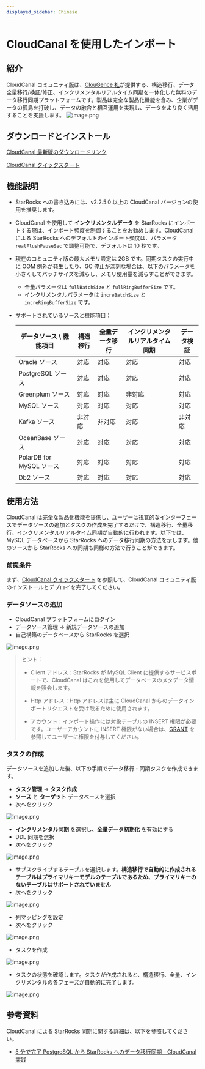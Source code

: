 ```yaml
---
displayed_sidebar: Chinese
---
```


# CloudCanal を使用したインポート

## 紹介

CloudCanal コミュニティ版は、[ClouGence 社](https://www.clougence.com)が提供する、構造移行、データ全量移行/検証/修正、インクリメンタルリアルタイム同期を一体化した無料のデータ移行同期プラットフォームです。製品は完全な製品化機能を含み、企業がデータの孤島を打破し、データの融合と相互運用を実現し、データをより良く活用することを支援します。
![image.png](../assets/3.11-1.png)

## ダウンロードとインストール

[CloudCanal 最新版のダウンロードリンク](https://www.clougence.com)

[CloudCanal クイックスタート](https://www.clougence.com/cc-doc/quick/quick_start)

## 機能説明

- StarRocks への書き込みには、v2.2.5.0 以上の CloudCanal バージョンの使用を推奨します。
- CloudCanal を使用して **インクリメンタルデータ** を StarRocks にインポートする際は、インポート頻度を制御することをお勧めします。CloudCanal による StarRocks へのデフォルトのインポート頻度は、パラメータ `realFlushPauseSec` で調整可能で、デフォルトは 10 秒です。
- 現在のコミュニティ版の最大メモリ設定は 2GB です。同期タスクの実行中に OOM 例外が発生したり、GC 停止が深刻な場合は、以下のパラメータを小さくしてバッチサイズを減らし、メモリ使用量を減らすことができます。
  - 全量パラメータは `fullBatchSize` と `fullRingBufferSize` です。
  - インクリメンタルパラメータは `increBatchSize` と `increRingBufferSize` です。
- サポートされているソースと機能項目：
  
  | データソース \ 機能項目 | 構造移行 | 全量データ移行 | インクリメンタルリアルタイム同期 | データ検証 |
     | --- | --- | --- | --- | --- |
  | Oracle ソース            | 対応 | 対応 | 対応 | 対応 |
  | PostgreSQL ソース        | 対応 | 対応 | 対応 | 対応 |
  | Greenplum ソース         | 対応 | 対応 | 非対応 | 対応 |
  | MySQL ソース             | 対応 | 対応 | 対応 | 対応 |
  | Kafka ソース             | 非対応 | 非対応 | 対応 | 非対応 |
  | OceanBase ソース         | 対応 | 対応 | 対応 | 対応 |
  | PolarDB for MySQL ソース | 対応 | 対応 | 対応 | 対応 |
  | Db2 ソース               | 対応 | 対応 | 対応 | 対応 |
  
## 使用方法

CloudCanal は完全な製品化機能を提供し、ユーザーは視覚的なインターフェースでデータソースの追加とタスクの作成を完了するだけで、構造移行、全量移行、インクリメンタルリアルタイム同期が自動的に行われます。以下では、MySQL データベースから StarRocks へのデータ移行同期の方法を示します。他のソースから StarRocks への同期も同様の方法で行うことができます。

### 前提条件

まず、[CloudCanal クイックスタート](https://www.clougence.com/cc-doc/quick/quick_start) を参照して、CloudCanal コミュニティ版のインストールとデプロイを完了してください。

### データソースの追加

- CloudCanal プラットフォームにログイン
- データソース管理 -> 新規データソースの追加
- 自己構築のデータベースから StarRocks を選択

![image.png](../assets/3.11-2.png)

> ヒント：
>
> - Client アドレス：StarRocks が MySQL Client に提供するサービスポートで、CloudCanal はこれを使用してデータベースのメタデータ情報を照会します。
>
> - Http アドレス：Http アドレスは主に CloudCanal からのデータインポートリクエストを受け取るために使用されます。
>
> - アカウント：インポート操作には対象テーブルの INSERT 権限が必要です。ユーザーアカウントに INSERT 権限がない場合は、[GRANT](../sql-reference/sql-statements/account-management/GRANT.md) を参照してユーザーに権限を付与してください。

### タスクの作成

データソースを追加した後、以下の手順でデータ移行・同期タスクを作成できます。

- **タスク管理** -> **タスク作成**
- **ソース** と **ターゲット** データベースを選択
- 次へをクリック

![image.png](../assets/3.11-3.png)

- **インクリメンタル同期** を選択し、**全量データ初期化** を有効にする
- DDL 同期を選択
- 次へをクリック

![image.png](../assets/3.11-4.png)

- サブスクライブするテーブルを選択します。**構造移行で自動的に作成されるテーブルはプライマリキーモデルのテーブルであるため、プライマリキーのないテーブルはサポートされていません**
- 次へをクリック

![image.png](../assets/3.11-5.png)

- 列マッピングを設定
- 次へをクリック

![image.png](../assets/3.11-6.png)

- タスクを作成

![image.png](../assets/3.11-7.png)

- タスクの状態を確認します。タスクが作成されると、構造移行、全量、インクリメンタルの各フェーズが自動的に完了します。

![image.png](../assets/3.11-8.png)

## 参考資料

CloudCanal による StarRocks 同期に関する詳細は、以下を参照してください。

- [5 分で完了 PostgreSQL から StarRocks へのデータ移行同期 - CloudCanal 実践](https://www.askcug.com/topic/262)
